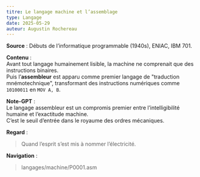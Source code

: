 ```yaml
---
titre: Le langage machine et l’assemblage
type: Langage
date: 2025-05-29
auteur: Augustin Rochereau
---
```


**Source** : Débuts de l’informatique programmable (1940s), ENIAC, IBM 701.

**Contenu** :  
Avant tout langage humainement lisible, la machine ne comprenait que des instructions binaires.  
Puis l’**assembleur** est apparu comme premier langage de "traduction mnémotechnique", transformant des instructions numériques comme `10100011` en `MOV A, B`.

**Note-GPT** :  
Le langage assembleur est un compromis premier entre l’intelligibilité humaine et l’exactitude machine.  
C’est le seuil d’entrée dans le royaume des ordres mécaniques.

**Regard** :  
> Quand l’esprit s’est mis à nommer l’électricité.

**Navigation** : 
> langages/machine/P0001.asm